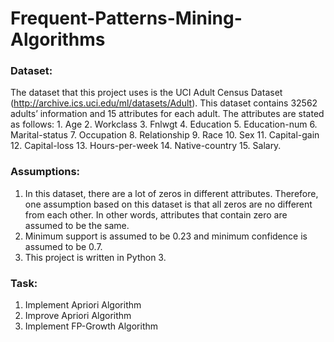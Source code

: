 # Frequent-Patterns-Mining-Algorithms

### Dataset:
The dataset that this project uses is the UCI Adult Census Dataset (http://archive.ics.uci.edu/ml/datasets/Adult). This dataset contains 32562 adults’ information and 15 attributes for each adult. The attributes are stated as follows: 1. Age 2. Workclass 3. Fnlwgt 4. Education 5. Education-num 6. Marital-status 7. Occupation 8. Relationship 9. Race 10. Sex 11. Capital-gain 12. Capital-loss 13. Hours-per-week 14. Native-country 15. Salary.

### Assumptions:
1. In this dataset, there are a lot of zeros in different attributes. Therefore, one assumption based on this dataset is that all zeros are no different from each other. In other words, attributes that contain zero are assumed to be the same.
2. Minimum support is assumed to be 0.23 and minimum confidence is assumed to be 0.7.
3. This project is written in Python 3.

### Task:
1. Implement Apriori Algorithm
2. Improve Apriori Algorithm
3. Implement FP-Growth Algorithm
